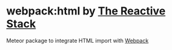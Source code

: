 # webpack:html by [The Reactive Stack](https://thereactivestack.com)
Meteor package to integrate HTML import with [Webpack](https://atmospherejs.com/webpack/webpack)
